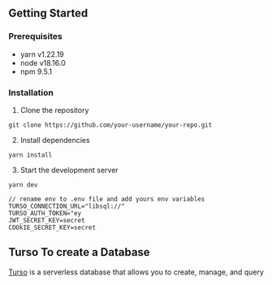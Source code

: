## Getting Started

### Prerequisites

- yarn v1.22.19
- node v18.16.0
- npm 9.5.1

### Installation

1. Clone the repository

```
git clone https://github.com/your-username/your-repo.git
```

2. Install dependencies

```
yarn install
```

3. Start the development server

```
yarn dev
```

```
// rename env to .env file and add yours env variables
TURSO_CONNECTION_URL="libsql://"
TURSO_AUTH_TOKEN="ey
JWT_SECRET_KEY=secret
COOkIE_SECRET_KEY=secret
```

## Turso To create a Database

[Turso](https://turso.tech/) is a serverless database that allows you to create, manage, and query
